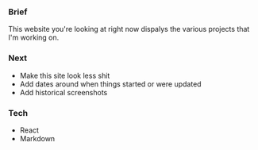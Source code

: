### Brief

This website you're looking at right now dispalys the various projects that I'm working on.

### Next

* Make this site look less shit
* Add dates around when things started or were updated
* Add historical screenshots

### Tech

* React
* Markdown